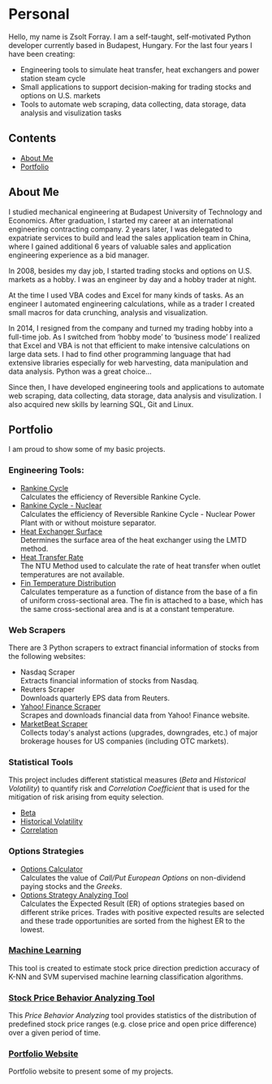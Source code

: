 # Personal
Hello, my name is Zsolt Forray.
I am a self-taught, self-motivated Python developer currently based in Budapest, Hungary. For the last four years I have been creating:
* Engineering tools to simulate heat transfer, heat exchangers and power station steam cycle
* Small applications to support decision-making for trading stocks and options on U.S. markets
* Tools to automate web scraping, data collecting, data storage, data analysis and visulization tasks

## Contents
* [About Me](#about-me)
* [Portfolio](#portfolio)

## About Me
I studied mechanical engineering at Budapest University of Technology and Economics. After graduation, I started my career at an international engineering contracting company. 2 years later, I was delegated to expatriate services to build and lead the sales application team in China, where I gained additional 6 years of valuable sales and application engineering experience as a bid manager.

In 2008, besides my day job, I started trading stocks and options on U.S. markets as a hobby. I was an engineer by day and a hobby trader at night.

At the time I used VBA codes and Excel for many kinds of tasks. As an engineer I automated engineering calculations, while as a trader I created small macros for data crunching, analysis and visualization.

In 2014, I resigned from the company and turned my trading hobby into a full-time job. As I switched from ‘hobby mode’ to ‘business mode’ I realized that Excel and VBA is not that efficient to make intensive calculations on large data sets. I had to find other programming language that had extensive libraries especially for web harvesting, data manipulation and data analysis. Python was a great choice…

Since then, I have developed engineering tools and applications to automate web scraping, data collecting, data storage, data analysis and visulization. I also acquired new skills by learning SQL, Git and Linux.

## Portfolio
I am proud to show some of my basic projects.

### Engineering Tools:
* [Rankine Cycle](https://github.com/Zsolt-Forray/rankine)<br>Calculates the efficiency of Reversible Rankine Cycle.
* [Rankine Cycle - Nuclear](https://github.com/Zsolt-Forray/rankine-nuclear)<br>Calculates the efficiency of Reversible Rankine Cycle - Nuclear Power Plant with or without moisture separator.
* [Heat Exchanger Surface](https://github.com/Zsolt-Forray/lmtd-method)<br>Determines the surface area of the heat exchanger using the LMTD method.
* [Heat Transfer Rate](https://github.com/Zsolt-Forray/ntu-method)<br>The NTU Method used to calculate the rate of heat transfer when outlet temperatures are not available.
* [Fin Temperature Distribution](https://github.com/Zsolt-Forray/fin-temperature-distribution)<br>Calculates temperature as a function of distance from the base of a fin of uniform cross-sectional area. The fin is attached to a base, which has the same cross-sectional area and is at a constant temperature.

### Web Scrapers
There are 3 Python scrapers to extract financial information of stocks from the following websites:
* Nasdaq Scraper<br>Extracts financial information of stocks from Nasdaq.
* Reuters Scraper<br>Downloads quarterly EPS data from Reuters.
* [Yahoo! Finance Scraper](https://github.com/Zsolt-Forray/yahoo-finance-scraper)<br>Scrapes and downloads financial data from Yahoo! Finance website.
* [MarketBeat Scraper](https://github.com/Zsolt-Forray/marketbeat-scraper)<br>Collects today's analyst actions (upgrades, downgrades, etc.) of major brokerage houses for US companies (including OTC markets).

### Statistical Tools
This project includes different statistical measures (*Beta* and *Historical Volatility*) to quantify risk and *Correlation Coefficient* that is used for the mitigation of risk arising from equity selection.

* [Beta](https://github.com/Zsolt-Forray/statistical-tools/blob/master/beta_calculator.py)
* [Historical Volatility](https://github.com/Zsolt-Forray/statistical-tools/blob/master/historical_volatility_calculator.py)
* [Correlation](https://github.com/Zsolt-Forray/statistical-tools/blob/master/correlation_calculator.py)

### Options Strategies
* [Options Calculator](https://github.com/Zsolt-Forray/options-calculator)<br>Calculates the value of *Call/Put European Options* on non-dividend paying stocks and the *Greeks*.
* [Options Strategy Analyzing Tool](https://github.com/Zsolt-Forray/options-strategies)<br>Calculates the Expected Result (ER) of options strategies based on different strike prices. Trades with positive expected results are selected and these trade opportunities are sorted from the highest ER to the lowest.

### [Machine Learning](https://github.com/Zsolt-Forray/machine-learning)
This tool is created to estimate stock price direction prediction accuracy of K-NN and SVM supervised machine learning classification algorithms.

### [Stock Price Behavior Analyzing Tool](https://github.com/Zsolt-Forray/stock-price-behavior)
This *Price Behavior Analyzing* tool provides statistics of the distribution of predefined stock price ranges (e.g. close price and open price difference) over a given period of time.

### [Portfolio Website](https://www.zsoltforray.com/)
Portfolio website to present some of my projects.
